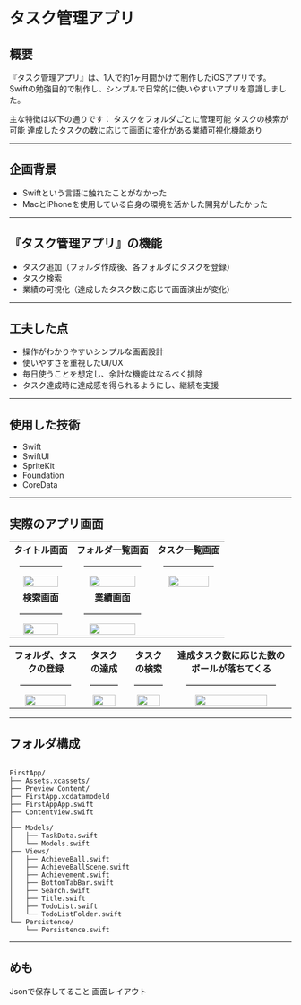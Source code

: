 # タスク管理アプリ

## 概要

『タスク管理アプリ』は、1人で約1ヶ月間かけて制作したiOSアプリです。
Swiftの勉強目的で制作し、シンプルで日常的に使いやすいアプリを意識しました。

主な特徴は以下の通りです：
タスクをフォルダごとに管理可能
タスクの検索が可能
達成したタスクの数に応じて画面に変化がある業績可視化機能あり

---

## 企画背景

- Swiftという言語に触れたことがなかった
- MacとiPhoneを使用している自身の環境を活かした開発がしたかった

---

## 『タスク管理アプリ』の機能

- タスク追加（フォルダ作成後、各フォルダにタスクを登録）
- タスク検索
- 業績の可視化（達成したタスク数に応じて画面演出が変化）

---

 ## 工夫した点
- 操作がわかりやすいシンプルな画面設計
- 使いやすさを重視したUI/UX
- 毎日使うことを想定し、余計な機能はなるべく排除
- タスク達成時に達成感を得られるようにし、継続を支援

---

## 使用した技術

- Swift
- SwiftUI
- SpriteKit
- Foundation
- CoreData

---

## 実際のアプリ画面

<table>
    <tr>
        <td align="center">
            <strong>タイトル画面</strong><br>
            <hr style="border: 0; border-top: 2px solid #ccc; width: 80%;">
            <img src="https://github.com/user-attachments/assets/288f65d9-62a9-4a95-ad73-420b73d23ce6" width="80%" />
        </td>
        <td align="center">
            <strong>フォルダ一覧画面</strong><br>
            <hr style="border: 0; border-top: 2px solid #ccc; width: 80%;">
            <img src="https://github.com/user-attachments/assets/ef8d0c63-cea1-4ac3-bf43-6d163ba83245" width="80%" />
        </td> 
        <td align="center">
            <strong>タスク一覧画面</strong><br>
            <hr style="border: 0; border-top: 2px solid #ccc; width: 80%;">
            <img src="https://github.com/user-attachments/assets/62a52225-f521-4a1e-a529-0f1a1125c54f" width="80%" />
        </td> 
    </tr>
    <tr>
        <td align="center">
            <strong>検索画面</strong><br>
            <hr style="border: 0; border-top: 2px solid #ccc; width: 80%;">
            <img src="https://github.com/user-attachments/assets/d9cb115c-7596-4a14-8bff-0d9d5af403ab" width="80%" />
        </td>
        <td align="center">
            <strong>業績画面</strong><br>
            <hr style="border: 0; border-top: 2px solid #ccc; width: 80%;">
            <img src="https://github.com/user-attachments/assets/17e76c5c-77ac-426d-81f7-06c2156160c1" width="80%" />
        </td>
    </tr>
</table>
    
<table>
    <tr>
        <td align="center">
            <strong>フォルダ、タスクの登録</strong><br>
            <hr style="border: 0; border-top: 2px solid #ccc; width: 80%;">
            <img src="https://github.com/user-attachments/assets/678a4104-93b4-4a06-bd46-8521bd843079" width="80%" />
        </td>
        <td align="center">
            <strong>タスクの達成</strong><br>
            <hr style="border: 0; border-top: 2px solid #ccc; width: 80%;">
            <img src="https://github.com/user-attachments/assets/37539ccd-1d3d-419b-9d3f-62833ae0cd16" width="80%" />
        </td>
        <td align="center">
            <strong>タスクの検索</strong><br>
            <hr style="border: 0; border-top: 2px solid #ccc; width: 80%;">
            <img src="https://github.com/user-attachments/assets/3f6fb2b7-a915-4c3d-a63d-1300ce4a5978" width="80%" />
        </td>
        <td align="center">
            <strong>達成タスク数に応じた数のボールが落ちてくる</strong><br>
            <hr style="border: 0; border-top: 2px solid #ccc; width: 80%;">
            <img src="https://github.com/user-attachments/assets/ff1544f3-a614-44c7-8e95-8a31711feee7" width="80%" />
        </td>
    </tr>
</table>

---

## フォルダ構成

```plaintext

FirstApp/
├── Assets.xcassets/
├── Preview Content/
├── FirstApp.xcdatamodeld
├── FirstAppApp.swift
├── ContentView.swift
│
├── Models/
│   ├── TaskData.swift
│   └── Models.swift
├── Views/
│   ├── AchieveBall.swift
│   ├── AchieveBallScene.swift
│   ├── Achievement.swift
│   ├── BottomTabBar.swift
│   ├── Search.swift
│   ├── Title.swift
│   ├── TodoList.swift
│   └── TodoListFolder.swift
└── Persistence/
    └── Persistence.swift

```

---

## めも
Jsonで保存してること
画面レイアウト
